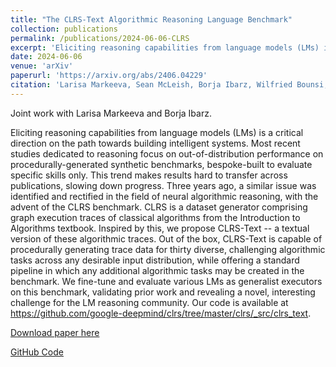 ```yaml
---
title: "The CLRS-Text Algorithmic Reasoning Language Benchmark"
collection: publications
permalink: /publications/2024-06-06-CLRS
excerpt: 'Eliciting reasoning capabilities from language models (LMs) is a critical direction on the path towards building intelligent systems. Most recent studies dedicated to reasoning focus on out-of-distribution performance on procedurally-generated synthetic benchmarks, bespoke-built to evaluate specific skills only. This trend makes results hard to transfer across publications, slowing down progress. Three years ago, a similar issue was identified and rectified in the field of neural algorithmic reasoning, with the advent of the CLRS benchmark. CLRS is a dataset generator comprising graph execution traces of classical algorithms from the Introduction to Algorithms textbook. Inspired by this, we propose CLRS-Text -- a textual version of these algorithmic traces. Out of the box, CLRS-Text is capable of procedurally generating trace data for thirty diverse, challenging algorithmic tasks across any desirable input distribution, while offering a standard pipeline in which any additional algorithmic tasks may be created in the benchmark. We fine-tune and evaluate various LMs as generalist executors on this benchmark, validating prior work and revealing a novel, interesting challenge for the LM reasoning community. Our code is available at https://github.com/google-deepmind/clrs/tree/master/clrs/_src/clrs_text.'
date: 2024-06-06
venue: 'arXiv'
paperurl: 'https://arxiv.org/abs/2406.04229'
citation: 'Larisa Markeeva, Sean McLeish, Borja Ibarz, Wilfried Bounsi, Olga Kozlova, Alex Vitvitskyi, Charles Blundell, Tom Goldstein, Avi Schwarzschild and Petar Veličković, Markeeva (2024). &quot;The CLRS-Text Algorithmic Reasoning Language Benchmark.&quot; <i>arXiv preprint arXiv:2406.04229</i>.'
---
```

Joint work with Larisa Markeeva and Borja Ibarz.

Eliciting reasoning capabilities from language models (LMs) is a critical direction on the path towards building intelligent systems. Most recent studies dedicated to reasoning focus on out-of-distribution performance on procedurally-generated synthetic benchmarks, bespoke-built to evaluate specific skills only. This trend makes results hard to transfer across publications, slowing down progress. Three years ago, a similar issue was identified and rectified in the field of neural algorithmic reasoning, with the advent of the CLRS benchmark. CLRS is a dataset generator comprising graph execution traces of classical algorithms from the Introduction to Algorithms textbook. Inspired by this, we propose CLRS-Text -- a textual version of these algorithmic traces. Out of the box, CLRS-Text is capable of procedurally generating trace data for thirty diverse, challenging algorithmic tasks across any desirable input distribution, while offering a standard pipeline in which any additional algorithmic tasks may be created in the benchmark. We fine-tune and evaluate various LMs as generalist executors on this benchmark, validating prior work and revealing a novel, interesting challenge for the LM reasoning community. Our code is available at https://github.com/google-deepmind/clrs/tree/master/clrs/_src/clrs_text.

[Download paper here](https://arxiv.org/abs/2406.04229)

[GitHub Code](https://github.com/google-deepmind/clrs/tree/master/clrs/_src/clrs_text)